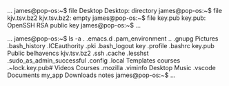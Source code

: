...
james@pop-os:~$ file Desktop
Desktop: directory
james@pop-os:~$ file kjv.tsv.bz2
kjv.tsv.bz2: empty
james@pop-os:~$ file key.pub
key.pub: OpenSSH RSA public key
james@pop-os:~$ 
...

...
james@pop-os:~$ ls -a
.              .emacs.d         .pam_environment
..             .gnupg           Pictures
.bash_history  .ICEauthority    .pki
.bash_logout   key              .profile
.bashrc        key.pub          Public
belhavencs     kjv.tsv.bz2      .ssh
.cache         .lesshst         .sudo_as_admin_successful
.config        .local           Templates
courses        .~lock.key.pub#  Videos
Courses        .mozilla         .viminfo
Desktop        Music            .vscode
Documents      my_app
Downloads      notes
james@pop-os:~$ 
...